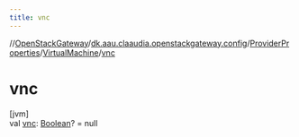 ```yaml
---
title: vnc
---
```

//[OpenStackGateway](../../../../index.html)/[dk.aau.claaudia.openstackgateway.config](../../index.html)/[ProviderProperties](../index.html)/[VirtualMachine](index.html)/[vnc](vnc.html)



# vnc



[jvm]\
val [vnc](vnc.html): [Boolean](https://kotlinlang.org/api/latest/jvm/stdlib/kotlin/-boolean/index.html)? = null




